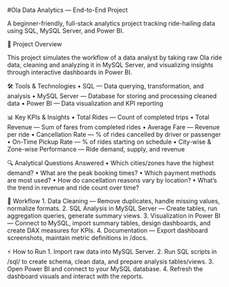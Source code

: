 #Ola Data Analytics — End-to-End Project

A beginner-friendly, full-stack analytics project tracking ride-hailing data using SQL, MySQL Server, and Power BI.

🚀 Project Overview

This project simulates the workflow of a data analyst by taking raw Ola ride data, cleaning and analyzing it in MySQL Server, and visualizing insights through interactive dashboards in Power BI.

🛠 Tools & Technologies
	•	SQL — Data querying, transformation, and analysis
	•	MySQL Server — Database for storing and processing cleaned data
	•	Power BI — Data visualization and KPI reporting

📊 Key KPIs & Insights
	•	Total Rides — Count of completed trips
	•	Total Revenue — Sum of fares from completed rides
	•	Average Fare — Revenue per ride
	•	Cancellation Rate — % of rides cancelled by driver or passenger
	•	On-Time Pickup Rate — % of rides starting on schedule
	•	City-wise & Zone-wise Performance — Ride demand, supply, and revenue

🔍 Analytical Questions Answered
	•	Which cities/zones have the highest demand?
	•	What are the peak booking times?
	•	Which payment methods are most used?
	•	How do cancellation reasons vary by location?
	•	What’s the trend in revenue and ride count over time?

📜 Workflow
	1.	Data Cleaning — Remove duplicates, handle missing values, normalize formats.
	2.	SQL Analysis in MySQL Server — Create tables, run aggregation queries, generate summary views.
	3.	Visualization in Power BI — Connect to MySQL, import summary tables, design dashboards, and create DAX measures for KPIs.
	4.	Documentation — Export dashboard screenshots, maintain metric definitions in /docs.

⚡ How to Run
	1.	Import raw data into MySQL Server.
	2.	Run SQL scripts in /sql/ to create schema, clean data, and prepare analysis tables/views.
	3.	Open Power BI and connect to your MySQL database.
	4.	Refresh the dashboard visuals and interact with the reports.

